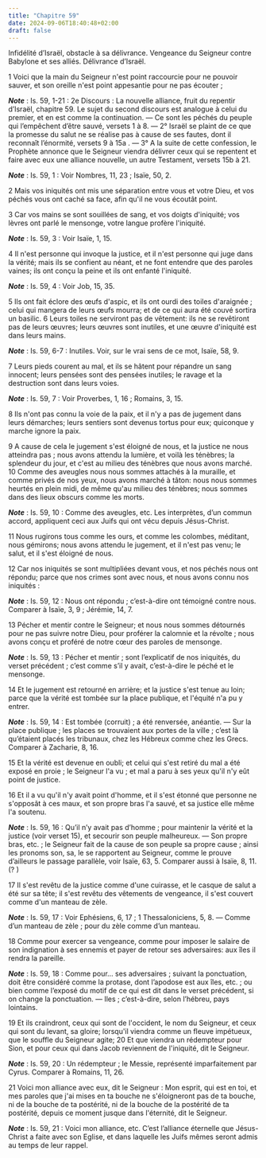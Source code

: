 ```yaml
---
title: "Chapitre 59"
date: 2024-09-06T18:40:48+02:00
draft: false
---
```



Infidélité d’Israël, obstacle à sa délivrance.
Vengeance du Seigneur contre Babylone et ses alliés.
Délivrance d’Israël.


1 Voici que la main du Seigneur n'est point raccourcie pour ne pouvoir sauver, et son oreille n'est point appesantie pour ne pas écouter ;

***Note*** :  Is. 59, 1-21 : 2e Discours : La nouvelle alliance, fruit du repentir d’Israël, chapitre 59. Le sujet du second discours est analogue à celui du premier, et en est comme la continuation. ― Ce sont les péchés du peuple qui l’empêchent d’être sauvé, versets 1 à 8. ― 2° Israël se plaint de ce que la promesse du salut ne se réalise pas à cause de ses fautes, dont il reconnaît l’énormité, versets 9 à 15a . ― 3° A la suite de cette confession, le Prophète annonce que le Seigneur viendra délivrer ceux qui se repentent et faire avec eux une alliance nouvelle, un autre Testament, versets 15b à 21.

***Note*** :  Is. 59, 1 : Voir Nombres, 11, 23 ; Isaïe, 50, 2.

2 Mais vos iniquités ont mis une séparation entre vous et votre Dieu, et vos péchés vous ont caché sa face, afin qu'il ne vous écoutât point.


3 Car vos mains se sont souillées de sang, et vos doigts d'iniquité; vos lèvres ont parlé le mensonge, votre langue profère l'iniquité.

***Note*** :  Is. 59, 3 : Voir Isaïe, 1, 15.

4 Il n'est personne qui invoque la justice, et il n'est personne qui juge dans la vérité; mais ils se confient au néant, et ne font entendre que des paroles vaines; ils ont conçu la peine et ils ont enfanté l'iniquité.

***Note*** :  Is. 59, 4 : Voir Job, 15, 35.


5 Ils ont fait éclore des œufs d'aspic, et ils ont ourdi des toiles d'araignée ; celui qui mangera de leurs œufs mourra; et de ce qui aura été couvé sortira un basilic. 6 Leurs toiles ne serviront pas de vêtement: ils ne se revêtiront pas de leurs œuvres; leurs œuvres sont inutiles, et une œuvre d'iniquité est dans leurs mains.

***Note*** :  Is. 59, 6-7 : Inutiles. Voir, sur le vrai sens de ce mot, Isaïe, 58, 9.


7 Leurs pieds courent au mal, et ils se hâtent pour répandre un sang innocent; leurs pensées sont des pensées inutiles; le ravage et la destruction sont dans leurs voies.

***Note*** :  Is. 59, 7 : Voir Proverbes, 1, 16 ; Romains, 3, 15.

8 Ils n'ont pas connu la voie de la paix, et il n'y a pas de jugement dans leurs démarches; leurs sentiers sont devenus tortus pour eux; quiconque y marche ignore la paix.


9 A cause de cela le jugement s'est éloigné de nous, et la justice ne nous atteindra pas ; nous avons attendu la lumière, et voilà les ténèbres; la splendeur du jour, et c'est au milieu des ténèbres que nous avons marché. 10 Comme des aveugles nous nous sommes attachés à la muraille, et comme privés de nos yeux, nous avons marché à tâton: nous nous sommes heurtés en plein midi, de même qu'au milieu des ténèbres; nous sommes dans des lieux obscurs comme les morts.

***Note*** :  Is. 59, 10 : Comme des aveugles, etc. Les interprètes, d’un commun accord, appliquent ceci aux Juifs qui ont vécu depuis Jésus-Christ.

11 Nous rugirons tous comme les ours, et comme les colombes, méditant, nous gémirons; nous avons attendu le jugement, et il n'est pas venu; le salut, et il s'est éloigné de nous.


12 Car nos iniquités se sont multipliées devant vous, et nos péchés nous ont répondu; parce que nos crimes sont avec nous, et nous avons connu nos iniquités :

***Note*** :  Is. 59, 12 : Nous ont répondu ; c’est-à-dire ont témoigné contre nous. Comparer à Isaïe, 3, 9 ; Jérémie, 14, 7.

13 Pécher et mentir contre le Seigneur; et nous nous sommes détournés pour ne pas suivre notre Dieu, pour proférer la calomnie et la révolte ; nous avons conçu et proféré de notre cœur des paroles de mensonge.

***Note*** :  Is. 59, 13 : Pécher et mentir ; sont l’explicatif de nos iniquités, du verset précédent ; c’est comme s’il y avait, c’est-à-dire le péché et le mensonge.

14 Et le jugement est retourné en arrière; et la justice s'est tenue au loin; parce que la vérité est tombée sur la place publique, et l'équité n'a pu y entrer.

***Note*** :  Is. 59, 14 : Est tombée (corruit) ; a été renversée, anéantie. ― Sur la place publique ; les places se trouvaient aux portes de la ville ; c’est là qu’étaient placés les tribunaux, chez les Hébreux comme chez les Grecs. Comparer à Zacharie, 8, 16.

15 Et la vérité est devenue en oubli; et celui qui s'est retiré du mal a été exposé en proie ; le Seigneur l'a vu ; et mal a paru à ses yeux qu'il n'y eût point de justice.


16 Et il a vu qu'il n'y avait point d'homme, et il s'est étonné que personne ne s'opposât à ces maux, et son propre bras l'a sauvé, et sa justice elle même l'a soutenu.

***Note*** :  Is. 59, 16 : Qu’il n’y avait pas d’homme ; pour maintenir la vérité et la justice (voir verset 15), et secourir son peuple malheureux. ― Son propre bras, etc. ; le Seigneur fait de la cause de son peuple sa propre cause ; ainsi les pronoms son, sa, le se rapportent au Seigneur, comme le prouve d’ailleurs le passage parallèle, voir Isaïe, 63, 5. Comparer aussi à Isaïe, 8, 11. (? )

17 Il s'est revêtu de la justice comme d'une cuirasse, et le casque de salut a été sur sa tête; il s'est revêtu des vêtements de vengeance, il s'est couvert comme d'un manteau de zèle.

***Note*** :  Is. 59, 17 : Voir Ephésiens, 6, 17 ; 1 Thessaloniciens, 5, 8. ― Comme d’un manteau de zèle ; pour du zèle comme d’un manteau.

18 Comme pour exercer sa vengeance, comme pour imposer le salaire de son indignation à ses ennemis et payer de retour ses adversaires: aux îles il rendra la pareille.

***Note*** :  Is. 59, 18 : Comme pour… ses adversaires ; suivant la ponctuation, doit être considéré comme la protase, dont l’apodose est aux îles, etc. ; ou bien comme l’exposé du motif de ce qui est dit dans le verset précédent, si on change la ponctuation. ― Iles ; c’est-à-dire, selon l’hébreu, pays lointains.


19 Et ils craindront, ceux qui sont de l'occident, le nom du Seigneur, et ceux qui sont du levant, sa gloire; lorsqu'il viendra comme un fleuve impétueux, que le souffle du Seigneur agite; 20 Et que viendra un rédempteur pour Sion, et pour ceux qui dans Jacob reviennent de l'iniquité, dit le Seigneur.

***Note*** :  Is. 59, 20 : Un rédempteur ; le Messie, représenté imparfaitement par Cyrus. Comparer à Romains, 11, 26.


21 Voici mon alliance avec eux, dit le Seigneur : Mon esprit, qui est en toi, et mes paroles que j'ai mises en ta bouche ne s'éloigneront pas de ta bouche, ni de la bouche de ta postérité, ni de la bouche de la postérité de ta postérité, depuis ce moment jusque dans l'éternité, dit le Seigneur.

***Note*** :  Is. 59, 21 : Voici mon alliance, etc. C’est l’alliance éternelle que Jésus-Christ a faite avec son Eglise, et dans laquelle les Juifs mêmes seront admis au temps de leur rappel.


